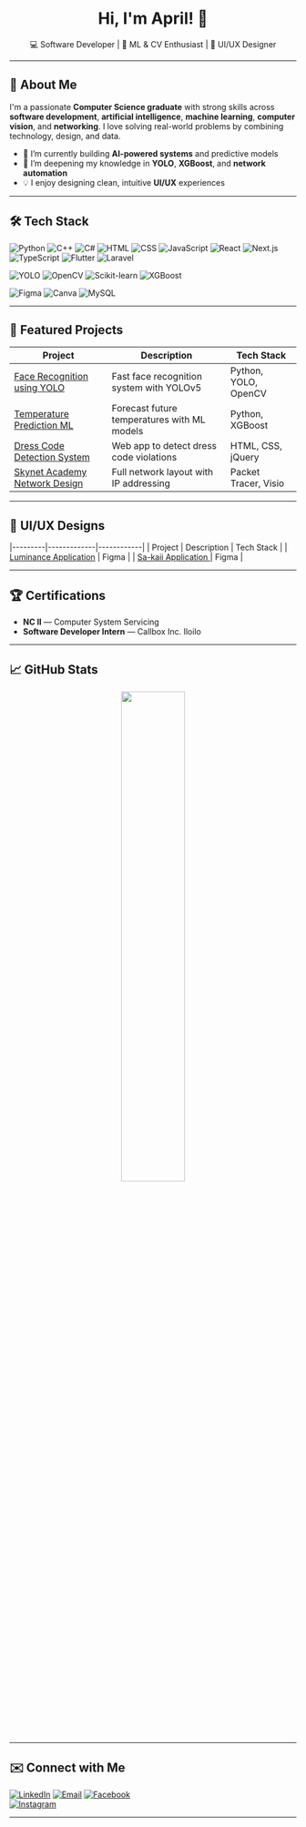 <!-- Banner image (optional) -->
<h1 align="center">Hi, I'm April! 👋 </h1>
<p align="center">
   💻 Software Developer | 🤖 ML & CV Enthusiast | 🎨 UI/UX Designer  
</p>

---

## 🚀 About Me

I'm a passionate **Computer Science graduate** with strong skills across **software development**, **artificial intelligence**,  **machine learning**, **computer vision**, and **networking**. I love solving real-world problems by combining technology, design, and data.

- 🔭 I’m currently building **AI-powered systems** and predictive models  
- 🌱 I’m deepening my knowledge in **YOLO**, **XGBoost**, and **network automation**  
- 💡 I enjoy designing clean, intuitive **UI/UX** experiences  
---

## 🛠️ Tech Stack
![Python](https://img.shields.io/badge/-Python-3776AB?logo=python&logoColor=white)
![C++](https://img.shields.io/badge/-C++-00599C?logo=c%2B%2B&logoColor=white)
![C#](https://img.shields.io/badge/-C%23-239120?logo=c-sharp&logoColor=white)
![HTML](https://img.shields.io/badge/-HTML5-E34F26?logo=html5&logoColor=white)
![CSS](https://img.shields.io/badge/-CSS3-1572B6?logo=css3&logoColor=white)
![JavaScript](https://img.shields.io/badge/-JavaScript-F7DF1E?logo=javascript&logoColor=black)
![React](https://img.shields.io/badge/-React-61DAFB?logo=react&logoColor=black)
![Next.js](https://img.shields.io/badge/-Next.js-000000?logo=nextdotjs&logoColor=white)
![TypeScript](https://img.shields.io/badge/-TypeScript-3178C6?logo=typescript&logoColor=white)
![Flutter](https://img.shields.io/badge/-Flutter-02569B?logo=flutter&logoColor=white)
![Laravel](https://img.shields.io/badge/-Laravel-FF2D20?logo=laravel&logoColor=white)

![YOLO](https://img.shields.io/badge/-YOLO-FF004F?logo=opencv&logoColor=white)
![OpenCV](https://img.shields.io/badge/-OpenCV-5C3EE8?logo=opencv&logoColor=white)
![Scikit-learn](https://img.shields.io/badge/-Scikit--learn-F7931E?logo=scikit-learn&logoColor=white)
![XGBoost](https://img.shields.io/badge/-XGBoost-EC6C00?logo=python&logoColor=white)

![Figma](https://img.shields.io/badge/-Figma-F24E1E?logo=figma&logoColor=white)
![Canva](https://img.shields.io/badge/-Canva-00C4CC?logo=canva&logoColor=white)
![MySQL](https://img.shields.io/badge/-MySQL-4479A1?logo=mysql&logoColor=white)

---

## 📂 Featured Projects

| Project | Description | Tech Stack |
|---------|-------------|------------|
| [Face Recognition using YOLO](https://github.com/AprilSuarnaba/AprilSuarnaba-Portfolio/tree/main/projects/face-recognition-yolo) | Fast face recognition system with YOLOv5 | Python, YOLO, OpenCV |
| [Temperature Prediction ML](https://github.com/AprilSuarnaba/AprilSuarnaba-Portfolio/tree/main/projects/temperature-prediction-ML) | Forecast future temperatures with ML models | Python, XGBoost |
| [Dress Code Detection System](https://github.com/AprilSuarnaba/AprilSuarnaba-Portfolio/tree/main/projects/dress-code-detection-system) | Web app to detect dress code violations | HTML, CSS, jQuery |
| [Skynet Academy Network Design](https://github.com/AprilSuarnaba/AprilSuarnaba-Portfolio/tree/main/projects/network-diagram-skynet-academy) | Full network layout with IP addressing | Packet Tracer, Visio |

---

## 📂 UI/UX Designs

|---------|-------------|------------|
| Project | Description | Tech Stack |
| [Luminance Application](https://www.figma.com/proto/2hdvz905hpaX5xcBkUAykF/Luminance--UI-UX-?node-id=1-4&t=g5Iveeu5jCV242C8-1) | Figma |
| [Sa-kaii Application ](https://www.figma.com/proto/EBbrqTIt5OCmmTp9RXDALV/Sa-kai?node-id=3-652&starting-point-node-id=1%3A4) | Figma |

---



## 🏆 Certifications

- **NC II** — Computer System Servicing  
- **Software Developer Intern** — Callbox Inc. Iloilo  

---

## 📈 GitHub Stats

<p align="center">
  <img src="https://github-readme-stats.vercel.app/api?username=asrnb&show_icons=true&theme=radical" width="47%" />
<!--   <img src="https://github-readme-stats.vercel.app/api/top-langs/?username=asrnb&layout=compact&theme=radical" width="47%" />
</p> -->

---

## ✉️ Connect with Me

[![LinkedIn](https://img.shields.io/badge/-LinkedIn-0077B5?logo=linkedin&logoColor=white)](https://linkedin.com/in/aprilsuarnaba)
[![Email](https://img.shields.io/badge/-Email-D14836?logo=gmail&logoColor=white)](mailto:aprilsuarnaba5@gmail.com)
[![Facebook](https://img.shields.io/badge/-Facebook-1877F2?logo=facebook&logoColor=white)](https://facebook.com/your-facebook-profile)  
[![Instagram](https://img.shields.io/badge/-Instagram-E4405F?logo=instagram&logoColor=white)](https://instagram.com/your-instagram-profile)

---
